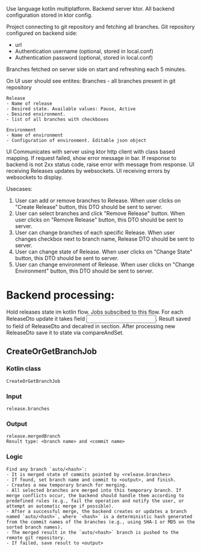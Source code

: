 Use language kotlin multiplatform.
Backend server ktor.
All backend configuration stored in ktor config.


Project connecting to git repository and fetching all branches.
Git repository configured on backend side:
- url
- Authentication username (optional, stored in local.conf)
- Authentication password (optional, stored in local.conf)


Branches fetched on server side on start and refreshing each 5 minutes.

On UI user should see entites:
    Branches - all branches present in git repository

    Release
    - Name of release
    - Desired state. Available values: Pause, Active
    - Desired environment. 
    - list of all branches with checkboxes

    Environment
    - Name of environment
    - Configuration of environment. Editable json object

UI Communicates with server using ktor http client with class based mapping.
If request failed, show error message in bar. If response to backend is not 2xx status code, raise error with message from response.
UI receiving Releases updates by websockets.
UI receiving errors by websockets to display.


Usecases:
1. User can add or remove branches to Release.
When user clicks on "Create Release" button, this DTO should be sent to server.
2. User can select branches and click "Remove Release" button.
When user clicks on "Remove Release" button, this DTO should be sent to server.
3. User can change branches of each specific Release.
When user changes checkbox next to branch name, Release DTO should be sent to server.
4. User can change state of Release.
When user clicks on "Change State" button, this DTO should be sent to server.
5. User can change environment of Release.
When user clicks on "Change Environment" button, this DTO should be sent to server.

# Backend processing:

Hold releases state im kotlin flow.
Jobs subscibed to this flow. 
For each ReleaseDto update it takes field <input>.
Result saved to field of ReleaseDto and decalred in <Output> section. 
After processing new ReleaseDto save it to state via compareAndSet.


## CreateOrGetBranchJob
### Kotlin class 
    CreateOrGetBranchJob
### Input
    release.branches
### Output
    release.mergedBranch
    Result type: <branch name> and <commit name>
### Logic

    Find any branch `auto/<hash>`:
    - It is merged state of commits pointed by <release.branches>
    - If found, set branch name and commit to <output>, and finish.
    - Creates a new temporary branch for merging.
    - All selected branches are merged into this temporary branch. If merge conflicts occur, the backend should handle them according to predefined rules (e.g., fail the operation and notify the user, or attempt an automatic merge if possible).
    - After a successful merge, the backend creates or updates a branch named `auto/<hash>`, where `<hash>` is a deterministic hash generated from the commit names of the branches (e.g., using SHA-1 or MD5 on the sorted branch names).
    - The merged result in the `auto/<hash>` branch is pushed to the remote git repository.
    - If failed, save result to <output>
